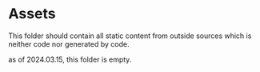 # Assets

This folder should contain all static content from outside sources which is
neither code nor generated by code. 

as of 2024.03.15, this folder is empty.